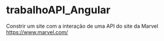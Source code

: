 # trabalhoAPI_Angular
Constrir um site com a interação de uma API do site da Marvel https://www.marvel.com/
